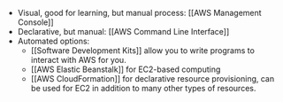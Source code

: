 
- Visual, good for learning, but manual process: [[AWS Management Console]]
- Declarative, but manual: [[AWS Command Line Interface]]
- Automated options:
	- [[Software Development Kits]] allow you to write programs to interact with AWS for you.
	- [[AWS Elastic Beanstalk]] for EC2-based computing
	- [[AWS CloudFormation]] for declarative resource provisioning, can be used for EC2 in addition to many other types of resources.